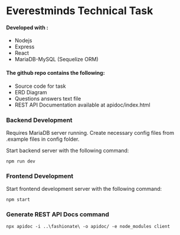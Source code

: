 # Everestminds Technical Task

#### Developed with :

- Nodejs
- Express
- React
- MariaDB-MySQL (Sequelize ORM)

#### The github repo contains the following:

- Source code for task
- ERD Diagram
- Questions answers text file
- REST API Documentation available at apidoc/index.html

### Backend Development

Requires MariaDB server running. Create necessary config files from .example files in config folder.

Start backend server with the following command:

```
npm run dev
```

### Frontend Development

Start frontend development server with the following command:

```
npm start
```

### Generate REST API Docs command

```
npx apidoc -i ..\fashionate\ -o apidoc/ -e node_modules client
```

